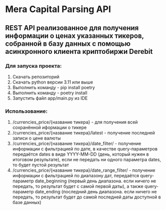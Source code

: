# Mera Capital Parsing API

## REST API реализованное для получения информации о ценах указанных тикеров, собранной в базу данных с помощью асинхронного клиента криптобиржи Derebit
### Для запуска проекта:
1. Скачать репозиторий
2. Скачать python версии 3.11 или выше
3. Выполнить команду - pip install poetry
4. Выполнить команду - poetry install
5. Запустить файл app/main.py из IDE

### Использование:
1. /currencies_price/{название тикера} - для получения всей сохранённой иформации о тикере
2. /currencies_price/{название тикера}/latest - получение последней записи о цене валюты
3. /currencies_price/{название тикера}/date_filter/ - получение информации с фильтрацией по дате, в качестве query-параметров передаётся dates в виде YYYY-MM-DD (день, который нужен в итоговом результате), если не передать ни одного параметра dates, то будет пустой результат
4. /currencies_price/{название тикера}/date_range_filter/ - получение информации с фильтрацией по диапазону дат, передаётся query-параметр date_beginning (первый день диапазона. если ничего не передать, то результат будет с самой первой даты), а также query-параметр date_ending (последний день диапазона. если ничего не передать, то результат будет до самой последней даты доступной в базе данных)

